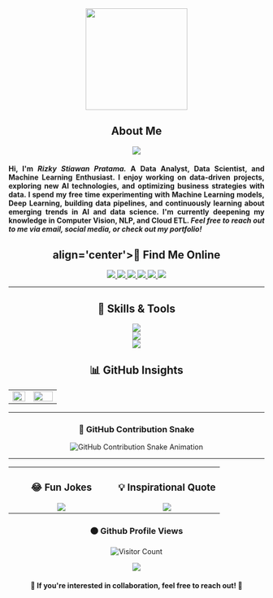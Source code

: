 <div align="center">
  <img src="https://media.giphy.com/media/lP8xu5t2DLGG045H8F/giphy.gif" width="200"/>
  <div id="badges">
</div>

<h2 align="center"> About Me </h2>
  <img src="https://readme-typing-svg.herokuapp.com?color=%23FFA500&center=true&vCenter=true&width=600&lines=Welcome+To+my+Github+Profile;I'm+Rizky+Stiawan+Pratama;DATA+SCIENTIST;DATA+ANALYST;MACHINE+LEARNING+ENTHUSIAST" />
<h4 align="justify"> Hi, I'm <i>Rizky Stiawan Pratama.</i> A <b>Data Analyst</b>, <b>Data Scientist</b>, and <b>Machine Learning Enthusiast</b>. I enjoy working on data-driven projects, exploring new AI technologies, and optimizing business strategies with data. I spend my free time experimenting with Machine Learning models, Deep Learning, building data pipelines, and continuously learning about emerging trends in AI and data science. I'm currently deepening my knowledge in <b>Computer Vision</b>, <b>NLP</b>, and <b>Cloud ETL</b>. <i>Feel free to reach out to me via email, social media, or check out my portfolio!</i> </h4>

<h2> align='center'>📡 Find Me Online</h2>
<p align='center'>
 
<div align="center"> 
  <a href="mailto:rizkystiawanpratama@gmail.com">
    <img src="https://img.shields.io/badge/Gmail-333333?style=for-the-badge&logo=gmail&logoColor=red" />
  </a>
  <a href="https://linkedin.com/in/rizkystiawanpratama" target="_blank">
    <img src="https://img.shields.io/badge/LinkedIn-0077B5?style=for-the-badge&logo=linkedin&logoColor=white" target="_blank" />
  </a>
  <a href="https://x.com/cacienx" target="_blank">
    <img src="https://img.shields.io/badge/Twitter-1DA1F2?style=for-the-badge&logo=twitter&logoColor=white" target="_blank" />
  </a>
  <a href="https://www.instagram.com/cacienx/" target="_blank">
    <img src="https://img.shields.io/badge/Instagram-E4405F?style=for-the-badge&logo=instagram&logoColor=white" target="_blank" />
  </a>
  <a href="https://web.facebook.com/cacienx1995/" target="_blank">
    <img src="https://img.shields.io/badge/Facebook-1877F2?style=for-the-badge&logo=facebook&logoColor=white" target="_blank" />
  </a>
  <a href="https://rizkystiawanp.github.io/index.html" target="_blank">
    <img src="https://img.shields.io/badge/Portfolio-FF5733?style=for-the-badge&logo=google-chrome&logoColor=white" target="_blank" />
  </a>
</div>

<hr/>
 
## 🚀 Skills & Tools

<p align="center">
  <!-- Row 1 -->
  <img src="https://skillicons.dev/icons?i=git,github,vscode,docker,aws,elasticsearch,postgres,bootstrap" /><br>
  <!-- Row 2 -->
  <img src="https://skillicons.dev/icons?i=python,cpp,html,tensorflow,scikitlearn,opencv,huggingface" /><br>
  <!-- Row 3 -->
  <img src="https://go-skill-icons.vercel.app/api/icons?i=excel,pandas,numpy,matplotlib,seaborn,scipy,selenium" />
</p>

<h2 align="center">📊 GitHub Insights</h2>

<div align="center">
<table>
  <tr>
    <td width="38%">
      <a href="https://github.com/rizkystiawanp/github-readme-stats">
        <img width="100%" src="https://github-readme-stats.vercel.app/api/top-langs/?username=rizkystiawanp&layout=compact&theme=onedark&langs_count=10" />
      </a>
    </td>
    <td width="50%">
      <a href="https://github.com/rizkystiawanp/github-readme-stats">
        <img width="100%" src="https://github-readme-stats.vercel.app/api?username=rizkystiawanp&show_icons=true&theme=onedark" />
      </a>
    </td>
  </tr>
</table>
</div>

---

<h3 align="center">🐍 GitHub Contribution Snake</h3>
<p align="center">
  <img src="https://raw.githubusercontent.com/rizkystiawanp/rizkystiawanp/output/github-contribution-grid-snake.svg" alt="GitHub Contribution Snake Animation" />
</p>

---

<div align="center">
<table width="100%">
  <tr>
    <!-- Fun Jokes -->
    <td align="center" width="50%">
      <h3>😂 Fun Jokes</h3>
      <img src="https://readme-jokes.vercel.app/api?theme=onedark" />
    </td>
    <!-- Inspirational Quotes -->
    <td align="center" width="50%">
      <h3>💡 Inspirational Quote</h3>
      <img src="https://quotes-github-readme.vercel.app/api?type=horizontal&theme=onedark" />
    </td>
  </tr>
</table>
</div>

### 🟠 Github Profile Views
![Visitor Count](https://profile-counter.glitch.me/rizkystiawanp/count.svg?color=orange)

<div align="center">
  <img src="https://readme-typing-svg.herokuapp.com?color=%23FFA500&center=true&vCenter=true&width=600&lines=Thank+You+For+Visiting!;Have+a+Wonderful+Day!;Feel+Free+to+Reach+Out+for+Collaboration!;Let's+Connect+and+Grow+Together!" />
  <br/>
  <h4>🚀 If you're interested in collaboration, feel free to reach out! 📩</h4>
</div>
